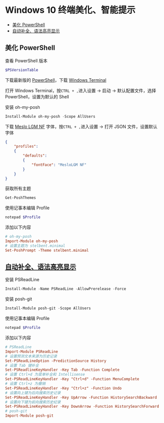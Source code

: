 # Windows 10 终端美化、智能提示

- [美化 PowerShell](#美化-powershell)
- [自动补全、语法高亮显示](#自动补全、语法高亮显示)

## 美化 PowerShell

查看 PowerShell 版本

```powershell
$PSVersionTable
```

下载最新版的 [PowerShell](https://github.com/PowerShell/PowerShell/releases)，下载 [Windows Terminal](https://www.microsoft.com/zh-cn/p/windows-terminal/9n0dx20hk701?activetab=pivot:overviewtab)

打开 Windows Terminal，按`CTRL + ,`进入设置 -> 启动 -> 默认配置文件，选择 PowerShell，设置为默认的 Shell

安装 oh-my-posh

```powershell
Install-Module oh-my-posh -Scope AllUsers
```

下载 [Meslo LGM NF](https://github.com/ryanoasis/nerd-fonts/releases/download/v2.1.0/Meslo.zip) 字体，按`CTRL + ,`进入设置 -> 打开 JSON 文件，设置默认字体

```json
{
    "profiles":
    {
        "defaults":
        {
            "fontFace": "MesloLGM NF"
        }
    }
}
```

获取所有主题

```powershell
Get-PoshThemes
```

使用记事本编辑 Profile

```powershell
notepad $Profile
```

添加以下内容

```conf
# oh-my-posh
Import-Module oh-my-posh
# 设置主题为 stelbent.minimal
Set-PoshPrompt -Theme stelbent.minimal
```

## [自动补全、语法高亮显示](https://github.com/PowerShell/PSReadLine)

安装 PSReadLine

```powershell
Install-Module -Name PSReadLine -AllowPrerelease -Force
```

安装 posh-git

```powershell
Install-Module posh-git -Scope AllUsers
```

使用记事本编辑 Profile

```powershell
notepad $Profile
```

添加以下内容

```conf
# PSReadLine
Import-Module PSReadLine
# 设置预测文本来源为历史记录
Set-PSReadLineOption -PredictionSource History
# 设置 Tab 键补全
Set-PSReadlineKeyHandler -Key Tab -Function Complete
# 设置 Ctrl+d 为菜单补全和 Intellisense
Set-PSReadLineKeyHandler -Key "Ctrl+d" -Function MenuComplete
# 设置 Ctrl+z 为撤销
Set-PSReadLineKeyHandler -Key "Ctrl+z" -Function Undo
# 设置向上键为后向搜索历史记录
Set-PSReadLineKeyHandler -Key UpArrow -Function HistorySearchBackward
# 设置向下键为前向搜索历史纪录
Set-PSReadLineKeyHandler -Key DownArrow -Function HistorySearchForward
# posh-git
Import-Module posh-git
```
